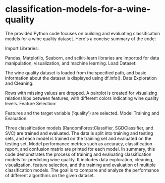 # classification-models-for-a-wine-quality
The provided Python code focuses on building and evaluating classification models for a wine quality dataset. Here's a concise summary of the code:

Import Libraries:

Pandas, Matplotlib, Seaborn, and scikit-learn libraries are imported for data manipulation, visualization, and machine learning.
Load Dataset:

The wine quality dataset is loaded from the specified path, and basic information about the dataset is displayed using df.info().
Data Exploration and Cleaning:

Rows with missing values are dropped.
A pairplot is created for visualizing relationships between features, with different colors indicating wine quality levels.
Feature Selection:

Features and the target variable ('quality') are selected.
Model Training and Evaluation:

Three classification models (RandomForestClassifier, SGDClassifier, and SVC) are trained and evaluated.
The data is split into training and testing sets, and each model is trained on the training set and evaluated on the testing set.
Model performance metrics such as accuracy, classification report, and confusion matrix are printed for each model.
In summary, this code demonstrates the process of training and evaluating classification models for predicting wine quality. It includes data exploration, cleaning, visualization, feature selection, and the training and evaluation of multiple classification models. The goal is to compare and analyze the performance of different algorithms on the given dataset.
